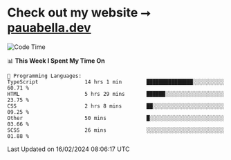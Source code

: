 # Check out my website ⭢ [pauabella.dev](https://pauabella.dev)

<!--START_SECTION:waka-->
![Code Time](http://img.shields.io/badge/Code%20Time-3%2C003%20hrs-blue)

📊 **This Week I Spent My Time On** 

```text
💬 Programming Languages: 
TypeScript               14 hrs 1 min        ███████████████░░░░░░░░░░   60.71 % 
HTML                     5 hrs 29 mins       ██████░░░░░░░░░░░░░░░░░░░   23.75 % 
CSS                      2 hrs 8 mins        ██░░░░░░░░░░░░░░░░░░░░░░░   09.25 % 
Other                    50 mins             █░░░░░░░░░░░░░░░░░░░░░░░░   03.66 % 
SCSS                     26 mins             ░░░░░░░░░░░░░░░░░░░░░░░░░   01.88 % 
```


 Last Updated on 16/02/2024 08:06:17 UTC
<!--END_SECTION:waka-->
